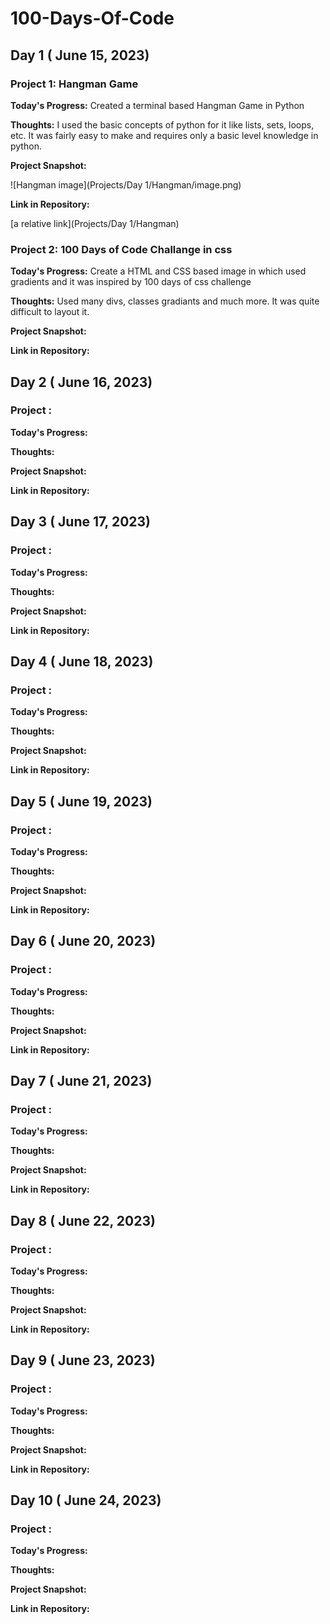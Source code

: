 # 100-Days-Of-Code

## Day 1 ( June 15, 2023)

### Project 1: Hangman Game

**Today's Progress:** Created a terminal based Hangman Game in Python

**Thoughts:** I used the basic concepts of python for it like lists, sets, loops, etc. It was fairly easy to make and requires only a basic level knowledge in python.

**Project Snapshot:**

![Hangman image](Projects/Day 1/Hangman/image.png)


**Link in Repository:** 

[a relative link](Projects/Day 1/Hangman)

### Project 2: 100 Days of Code Challange in css

**Today's Progress:** Create a HTML and CSS based image in which used gradients and it was inspired by 100 days of css challenge

**Thoughts:** Used many divs, classes gradiants and much more. It was quite difficult to layout it.

**Project Snapshot:**

**Link in Repository:** 



## Day 2 ( June 16, 2023)

### Project :

**Today's Progress:**

**Thoughts:** 

**Project Snapshot:**

**Link in Repository:** 



## Day 3 ( June 17, 2023)

### Project :

**Today's Progress:**

**Thoughts:** 

**Project Snapshot:**

**Link in Repository:** 




## Day 4 ( June 18, 2023)

### Project :

**Today's Progress:**

**Thoughts:** 

**Project Snapshot:**

**Link in Repository:** 




## Day 5 ( June 19, 2023)

### Project :

**Today's Progress:**

**Thoughts:** 

**Project Snapshot:**

**Link in Repository:** 





## Day 6 ( June 20, 2023)

### Project :

**Today's Progress:**

**Thoughts:** 

**Project Snapshot:**

**Link in Repository:** 





## Day 7 ( June 21, 2023)

### Project :

**Today's Progress:**

**Thoughts:** 

**Project Snapshot:**

**Link in Repository:** 







## Day 8 ( June 22, 2023)

### Project :

**Today's Progress:**

**Thoughts:** 

**Project Snapshot:**

**Link in Repository:** 





## Day 9 ( June 23, 2023)

### Project :

**Today's Progress:**

**Thoughts:** 

**Project Snapshot:**

**Link in Repository:** 





## Day 10 ( June 24, 2023)

### Project :

**Today's Progress:**

**Thoughts:** 

**Project Snapshot:**

**Link in Repository:** 
